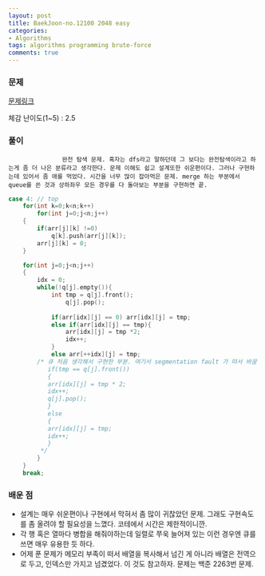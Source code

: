 ```yaml
---
layout: post
title: BaekJoon-no.12100 2048 easy
categories:
- Algorithms
tags: algorithms programming brute-force
comments: true
---
```


### 문제

[문제링크](https://www.acmicpc.net/problem/12100)

체감 난이도(1~5) : 2.5

### 풀이

				   완전 탐색 문제. 혹자는 dfs라고 말하던데 그 보다는 완전탐색이라고 하는게 좀 더 나은 분류라고 생각한다. 문제 이해도 쉽고 설계또한 쉬운편이다. 그러나 구현하는데 있어서 좀 애를 먹었다. 시간을 너무 많이 잡아먹은 문제. merge 하는 부분에서 queue를 쓴 것과 상하좌우 모든 경우를 다 돌아보는 부분을 구현하면 끝.


```c
case 4: // top
	for(int k=0;k<n;k++)
		for(int j=0;j<n;j++)
	{
		if(arr[j][k] !=0)
			q[k].push(arr[j][k]);
		arr[j][k] = 0;
	}

	for(int j=0;j<n;j++)
	{
		idx = 0;
		while(!q[j].empty()){
			int tmp = q[j].front();
				q[j].pop();
	
			if(arr[idx][j] == 0) arr[idx][j] = tmp;
			else if(arr[idx][j] == tmp){
				arr[idx][j] = tmp *2;
				idx++;
			}
			else arr[++idx][j] = tmp;
		/* 큐 처음 생각해서 구현한 부분. 여기서 segmentation fault 가 떠서 바꿈
		   if(tmp == q[j].front())
		   {
		   arr[idx][j] = tmp * 2;
		   idx++;
		   q[j].pop();
		   }
		   else
		   {
		   arr[idx][j] = tmp;
		   idx++;
		   }
		 */
		}
	}
	break;
```
### 배운 점

- 설계는 매우 쉬운편이나 구현에서 막혀서 좀 많이 귀찮았던 문제. 그래도 구현속도를 좀 올려야 할 필요성을 느꼈다. 코테에서 시간은 제한적이니깐.
- 각 행 혹은 열마다 병합을 해줘야하는데 일렬로 쭈욱 늘어져 있는 이런 경우엔 큐를 쓰면 매우 유용한 듯 하다.
- 어제 푼 문제가 메모리 부족이 떠서 배열을 복사해서 넘긴 게 아니라 배열은 전역으로 두고, 인덱스만 가지고 넘겼었다. 이 것도 참고하자. 문제는 백준 2263번 문제.
